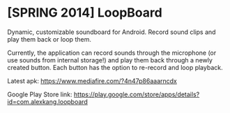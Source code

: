 [SPRING 2014] LoopBoard
=======================

Dynamic, customizable soundboard for Android. Record sound clips and play them back or loop them.

Currently, the application can record sounds through the microphone (or use sounds from internal storage!) and play them back through a newly created button. Each button has the option to re-record and loop playback. 

Latest apk: https://www.mediafire.com/?4n47p86aaarncdx

Google Play Store link: https://play.google.com/store/apps/details?id=com.alexkang.loopboard
